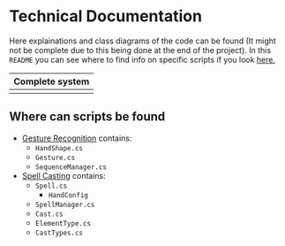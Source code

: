 # Technical Documentation
Here explainations and class diagrams of the code can be found (It might not be complete due to this being done at the end of the project). In this `README` you can see where to find info on specific scripts if you look [here.](#where-can-scripts-be-found)

|Complete system|
|-|
||

## Where can scripts be found
- [Gesture Recognition](01.%20Gesture%20Recognition.md) contains:
  - `HandShape.cs`
  - `Gesture.cs`
  - `SequenceManager.cs`  
- [Spell Casting](02.%20Spell%20Casting.md) contains:
  - `Spell.cs`
    - `HandConfig`
  - `SpellManager.cs`
  - `Cast.cs`
  - `ElementType.cs`
  - `CastTypes.cs`
